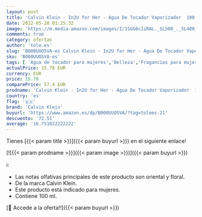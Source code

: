 ```yaml
---
layout: post
title: 'Calvin Klein - In2U for Her - Agua De Tocador Vaporizador  100 ml'
date: 2022-05-20 01:25:32
image: 'https://m.media-amazon.com/images/I/31GG6cIiRAL._SL500_._SL400_.jpg'
comments: true
category: ofertas
author: 'tole.es'
slug: 'B000UUO5VA-es Calvin Klein - In2U for Her - Agua De Tocador Vaporizador...'
sku: 'B000UUO5VA-es'
tags: [ 'Agua de tocador para mujeres','Belleza','Fragancias para mujeres','Perfumes y fragancias','agua','calvin klein','de','tocador','🇪🇸', ]
actualPrice: 15.78 EUR
currency: EUR
price: 15.78
comparePrice: 57.4 EUR
prodname: 'Calvin Klein - In2U for Her - Agua De Tocador Vaporizador  100 ml'
country: 'es'
flag: '🇪🇸'
brand: 'Calvin Klein'
buyurl: 'https://www.amazon.es/dp/B000UUO5VA/?tag=tolees-21'
descuento: '72.51'
average: '16.751022222222'
---
```


Tienes [{{< param title >}}]({{< param buyurl >}}) en el siguiente enlace!

[![{{< param prodname >}}]({{< param image >}})]({{< param buyurl >}})

ℹ️:

- Las notas olfativas principales de este producto son oriental y floral.
- De la marca Calvin Klein.
- Este producto está indicado para mujeres.
- Contiene 100 ml.

[🛒 Accede a la oferta!!]({{< param buyurl >}})
